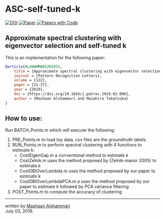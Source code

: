 # ASC-self-tuned-k

[![DOI](http://img.shields.io/badge/doi-10.1016/j.patrec.2019.02.006-36648B.svg)](https://doi.org/10.1016/j.patrec.2019.02.006)
[![Paper](http://img.shields.io/badge/arXiv-2302.11297-b31b1b.svg)](https://arxiv.org/abs/2302.11297)
[![Papers with Code](http://img.shields.io/badge/PaperswithCode-2302.11297-21cbce.svg)](https://paperswithcode.com/paper/approximate-spectral-clustering-with)

## 	Approximate spectral clustering with eigenvector selection and self-tuned k
This is an implementation for the following paper:
```bibtex
@article{ALSHAMMARI201931,
	title = {Approximate spectral clustering with eigenvector selection and self-tuned k},
	journal = {Pattern Recognition Letters},
	volume = {122},
	pages = {31-37},
	year = {2019},
	doi = {https://doi.org/10.1016/j.patrec.2019.02.006},
	author = {Mashaan Alshammari and Masahiro Takatsuka}
}
```

## How to use:

Run BATCH_Points.m which will execute the following:
1.	PRE_Points.m to load toy data, csv files are the groundtruth labels.
2.	RUN_Points.m to perform spectral clustering with 4 functions to estimate k:
	- CostEigenGap.m a conventional method to estimate k
	- CostZelnik.m uses the method proposed by (Zelnik-manor 2005) to estimate k
	- CostDBIOverLambda.m uses the method proposed by our paper to estimate k
	- CostDBIOverLambdaPCA.m a uses the method proposed by our paper to estimate k followed by PCA variance filtering
3.	POST_Points.m to compute the accuracy of clustering

---
written by [Mashaan Alshammari](https://mashaan14.github.io/mashaan/)<br/>
July 03, 2019.
